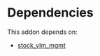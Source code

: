 # Dependencies

This addon depends on:

- [stock_vlm_mgmt](https://github.com/bringout/oca-workflow-process)
